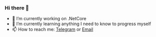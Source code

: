 ### Hi there 👋

<!--
**Amin-isProgrammer/Amin-isProgrammer** is a ✨ _special_ ✨ repository because its `README.md` (this file) appears on your GitHub profile.

Here are some ideas to get you started:

- 🔭 I’m currently working on ...
- 🌱 I’m currently learning ...
- 👯 I’m looking to collaborate on ...
- 🤔 I’m looking for help with ...
- 💬 Ask me about ...
- 📫 How to reach me: ...
- 😄 Pronouns: ...
- ⚡ Fun fact: ...
-->


- 🔭 I’m currently working on .NetCore
- 🌱 I’m currently learning anything I need to know to progress myself
- 📫 How to reach me: [Telegram](https://t.me/) or [Email](mailto:amineghbalian1@gmail.com)
